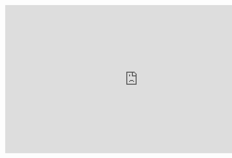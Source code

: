 <iframe width="853" height="480" src="https://www.youtube.com/embed/39V_1Pf0_Q4" frameborder="0" allow="accelerometer; autoplay; encrypted-media; gyroscope; picture-in-picture" allowfullscreen></iframe>

